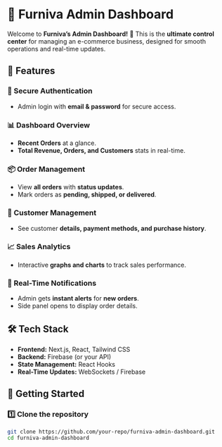 # 🚀 Furniva Admin Dashboard  

Welcome to **Furniva’s Admin Dashboard!** 🎉 This is the **ultimate control center** for managing an e-commerce business, designed for smooth operations and real-time updates.  

## 📌 Features  
### **🔐 Secure Authentication**  
- Admin login with **email & password** for secure access.  

### **📊 Dashboard Overview**  
- **Recent Orders** at a glance.  
- **Total Revenue, Orders, and Customers** stats in real-time.  

### **📦 Order Management**  
- View **all orders** with **status updates**.  
- Mark orders as **pending, shipped, or delivered**.  

### **👥 Customer Management**  
- See customer **details, payment methods, and purchase history**.  

### **📈 Sales Analytics**  
- Interactive **graphs and charts** to track sales performance.  

### **🔔 Real-Time Notifications**  
- Admin gets **instant alerts** for **new orders**.  
- Side panel opens to display order details.  

## 🛠 Tech Stack  
- **Frontend:** Next.js, React, Tailwind CSS  
- **Backend:** Firebase (or your API)  
- **State Management:** React Hooks  
- **Real-Time Updates:** WebSockets / Firebase  

## 🚀 Getting Started  
### 1️⃣ **Clone the repository**  
```bash
git clone https://github.com/your-repo/furniva-admin-dashboard.git
cd furniva-admin-dashboard
